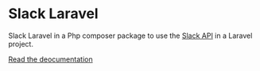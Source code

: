 # Slack Laravel

Slack Laravel in a Php composer package to use the [Slack API](https://api.slack.com) in a Laravel project.

[Read the deocumentation](https://gitlab.virtuosereality.com/virtuose-reality/slack-laravel/-/wikis/home)
